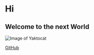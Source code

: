 # Hi
## Welcome to the next World
![Image of Yaktocat](https://octodex.github.com/images/yaktocat.png)



[GitHub](http://github.com)
